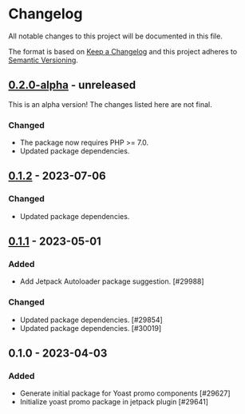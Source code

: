 # Changelog

All notable changes to this project will be documented in this file.

The format is based on [Keep a Changelog](https://keepachangelog.com/en/1.0.0/)
and this project adheres to [Semantic Versioning](https://semver.org/spec/v2.0.0.html).

## [0.2.0-alpha] - unreleased

This is an alpha version! The changes listed here are not final.

### Changed
- The package now requires PHP >= 7.0.
- Updated package dependencies.

## [0.1.2] - 2023-07-06
### Changed
- Updated package dependencies.

## [0.1.1] - 2023-05-01
### Added
- Add Jetpack Autoloader package suggestion. [#29988]

### Changed
- Updated package dependencies. [#29854]
- Updated package dependencies. [#30019]

## 0.1.0 - 2023-04-03
### Added
- Generate initial package for Yoast promo components [#29627]
- Initialize yoast promo package in jetpack plugin [#29641]

[0.2.0-alpha]: https://github.com/automattic/jetpack-yoast-promo/compare/v0.1.2...v0.2.0-alpha
[0.1.2]: https://github.com/automattic/jetpack-yoast-promo/compare/v0.1.1...v0.1.2
[0.1.1]: https://github.com/automattic/jetpack-yoast-promo/compare/v0.1.0...v0.1.1
